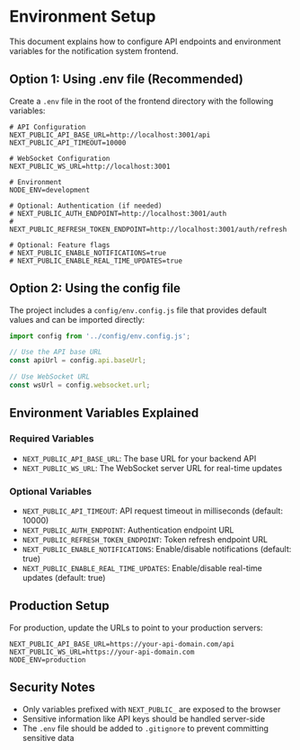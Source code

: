 # Environment Setup

This document explains how to configure API endpoints and environment variables for the notification system frontend.

## Option 1: Using .env file (Recommended)

Create a `.env` file in the root of the frontend directory with the following variables:

```env
# API Configuration
NEXT_PUBLIC_API_BASE_URL=http://localhost:3001/api
NEXT_PUBLIC_API_TIMEOUT=10000

# WebSocket Configuration
NEXT_PUBLIC_WS_URL=http://localhost:3001

# Environment
NODE_ENV=development

# Optional: Authentication (if needed)
# NEXT_PUBLIC_AUTH_ENDPOINT=http://localhost:3001/auth
# NEXT_PUBLIC_REFRESH_TOKEN_ENDPOINT=http://localhost:3001/auth/refresh

# Optional: Feature flags
# NEXT_PUBLIC_ENABLE_NOTIFICATIONS=true
# NEXT_PUBLIC_ENABLE_REAL_TIME_UPDATES=true
```

## Option 2: Using the config file

The project includes a `config/env.config.js` file that provides default values and can be imported directly:

```javascript
import config from '../config/env.config.js';

// Use the API base URL
const apiUrl = config.api.baseUrl;

// Use WebSocket URL
const wsUrl = config.websocket.url;
```

## Environment Variables Explained

### Required Variables

- `NEXT_PUBLIC_API_BASE_URL`: The base URL for your backend API
- `NEXT_PUBLIC_WS_URL`: The WebSocket server URL for real-time updates

### Optional Variables

- `NEXT_PUBLIC_API_TIMEOUT`: API request timeout in milliseconds (default: 10000)
- `NEXT_PUBLIC_AUTH_ENDPOINT`: Authentication endpoint URL
- `NEXT_PUBLIC_REFRESH_TOKEN_ENDPOINT`: Token refresh endpoint URL
- `NEXT_PUBLIC_ENABLE_NOTIFICATIONS`: Enable/disable notifications (default: true)
- `NEXT_PUBLIC_ENABLE_REAL_TIME_UPDATES`: Enable/disable real-time updates (default: true)

## Production Setup

For production, update the URLs to point to your production servers:

```env
NEXT_PUBLIC_API_BASE_URL=https://your-api-domain.com/api
NEXT_PUBLIC_WS_URL=https://your-api-domain.com
NODE_ENV=production
```

## Security Notes

- Only variables prefixed with `NEXT_PUBLIC_` are exposed to the browser
- Sensitive information like API keys should be handled server-side
- The `.env` file should be added to `.gitignore` to prevent committing sensitive data 